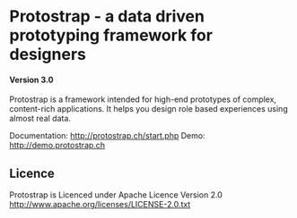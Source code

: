 # Protostrap - a data driven prototyping framework for designers

#### Version 3.0

Protostrap is a framework intended for high-end prototypes of complex, content-rich applications.
It helps you design role based experiences using almost real data.

Documentation: http://protostrap.ch/start.php
Demo: http://demo.protostrap.ch

## Licence
Protostrap is Licenced under Apache Licence Version 2.0
http://www.apache.org/licenses/LICENSE-2.0.txt
